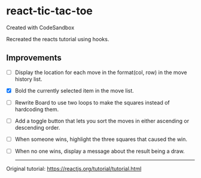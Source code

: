 # react-tic-tac-toe
Created with CodeSandbox

Recreated the reacts tutorial using hooks.

## Improvements
- [ ] Display the location for each move in the format(col, row) in the move history list.
- [x] Bold the currently selected item in the move list.
- [ ] Rewrite Board to use two loops to make the squares instead of hardcoding them.
- [ ] Add a toggle button that lets you sort the moves in either ascending or descending order.
- [ ] When someone wins, highlight the three squares that caused the win.
- [ ] When no one wins, display a message about the result being a draw.

  ___
Original tutorial: https://reactjs.org/tutorial/tutorial.html
